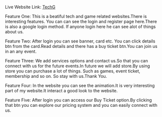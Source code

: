 Live Website Link: 
[TechG](https://6525326c209f7014c9343cb7--fantastic-kitsune-2619c5.netlify.app/)

Feature One:
This is a beatiful tech and game related websites.There is interesting features. You can can see the login and register page here.There is also a google login method. If anyone login here he can see alot of things about us.

Feature Two:
After login you can see banner, card etc. You can click details btn from the card.Read details and there has a buy ticket btn.You can join us in an any event.

Feature Three:
We add services options and contact us.So that you can connect with us for the future events.In future we will add store.By using store you can purchase a lot of things. Such as games, event ticket, membership and so on. So stay with us.Thank You.

Feature Four:
In the website you can see the animation.It is very interesting part of my website.It interact a good look to the website.

Feature Five:
After login you can access our Buy Ticket option.By clicking that btn you can explore our pricing system and you can easily connect with us.